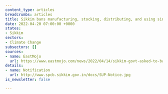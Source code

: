 ```yaml
---
content_type: articles
breadcrumbs: articles
title: Sikkim bans manufacturing, stocking, distributing, and using single-use plastic
date: 2022-04-20 07:00:00 +0000
states:
- Sikkim
sectors:
- Climate Change
subsectors: []
sources:
- name: EastMojo
  url: https://www.eastmojo.com/news/2022/04/14/sikkim-govt-asked-to-ban-plastic-bags-for-a-platic-free-state/
details:
- name: Notification
  url: http://www.spcb.sikkim.gov.in/docs/SUP-Notice.jpg
is_newsletter: false

---
```

